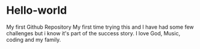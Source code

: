 # Hello-world
 My first Github Repository
My first time trying this and I have had some few challenges but i know it's part of the success story.
I love God, Music, coding and my family.
